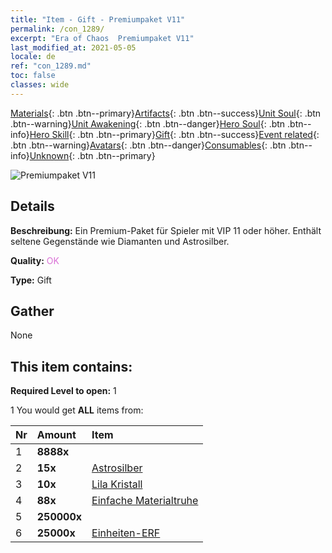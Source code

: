 ```yaml
---
title: "Item - Gift - Premiumpaket V11"
permalink: /con_1289/
excerpt: "Era of Chaos  Premiumpaket V11"
last_modified_at: 2021-05-05
locale: de
ref: "con_1289.md"
toc: false
classes: wide
---
```

 [Materials](/ItemsDE/){: .btn .btn--primary}[Artifacts](/ItemsDE/Artifacts/){: .btn .btn--success}[Unit Soul](/ItemsDE/UnitSoul/){: .btn .btn--warning}[Unit Awakening](/ItemsDE/UnitAwakening/){: .btn .btn--danger}[Hero Soul](/ItemsDE/HeroSoul/){: .btn .btn--info}[Hero Skill](/ItemsDE/HeroSkill/){: .btn .btn--primary}[Gift](/ItemsDE/Gift/){: .btn .btn--success}[Event related](/ItemsDE/Events/){: .btn .btn--warning}[Avatars](/ItemsDE/Avatars/){: .btn .btn--danger}[Consumables](/ItemsDE/Consumables/){: .btn .btn--info}[Unknown](/ItemsDE/Unknown/){: .btn .btn--primary}

 ![Premiumpaket V11](/images/t/i_905011.png)

## Details
 **Beschreibung:** Ein Premium-Paket für Spieler mit VIP 11 oder höher. Enthält seltene Gegenstände wie Diamanten und Astrosilber.

 **Quality:** <span style="color: #DA70D6">OK</span>

 **Type:** Gift

## Gather

  None

## This item contains:

 **Required Level to open:** 1

 1 You would get **ALL** items  from:

  | Nr | Amount |     Item    |
  |:---|:-------|:------------|
  | 1 |  **8888x** | <i class="fas fa-gem"/> |  | 
  | 2 |  **15x** | [Astrosilber](/ItemsDE/con_969/) |  | 
  | 3 |  **10x** | [Lila Kristall](/ItemsDE/con_720/) |  | 
  | 4 |  **88x** | [Einfache Materialtruhe](/ItemsDE/con_756/) |  | 
  | 5 |  **250000x** | <i class="fas fa-coins"/> |  | 
  | 6 |  **25000x** | [Einheiten-ERF](/ItemsDE/con_902/) |  | 
